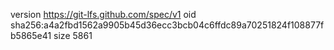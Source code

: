 version https://git-lfs.github.com/spec/v1
oid sha256:a4a2fbd1562a9905b45d36ecc3bcb04c6ffdc89a70251824f108877fb5865e41
size 5861
